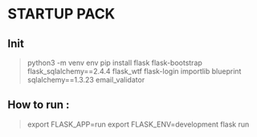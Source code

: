 # STARTUP PACK

## Init
> python3 -m venv env
> pip install flask flask-bootstrap flask_sqlalchemy==2.4.4 flask_wtf flask-login importlib blueprint sqlalchemy==1.3.23 email_validator

## How to run :
> export FLASK_APP=run
> export FLASK_ENV=development
> flask run
